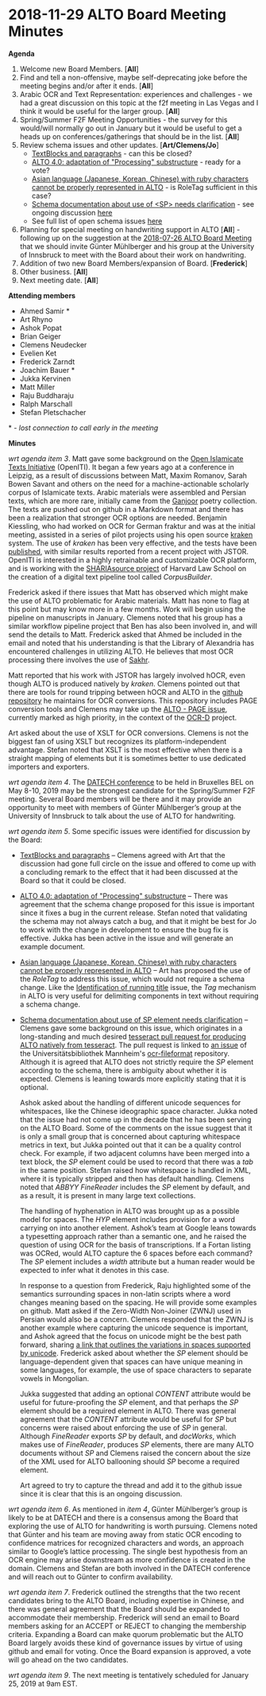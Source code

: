 # 2018-11-29 ALTO Board Meeting Minutes
**Agenda**
1. Welcome new Board Members. [**All**]
2. Find and tell a non-offensive, maybe self-deprecating joke before the meeting begins and/or after it ends. [**All**]
3. Arabic OCR and Text Representation: experiences and challenges - we had a great discussion on this topic at the f2f meeting 
in Las Vegas and I think it would be useful for the larger group. [**All**]
4. Spring/Summer F2F Meeting Opportunities - the survey for this would/will normally go out in January but it would be useful to get 
a heads up on conferences/gatherings that should be in the list. [**All**]
5. Review schema issues and other updates. [**Art/Clemens/Jo**]
   * [TextBlocks and paragraphs](https://github.com/altoxml/schema/issues/53)  - can this be closed?
   * [ALTO 4.0: adaptation of "Processing" substructure](https://github.com/altoxml/schema/issues/52) - ready for a vote?
   * [Asian language (Japanese, Korean, Chinese) with ruby characters cannot be properly represented in ALTO](https://github.com/altoxml/schema/issues/51) - is RoleTag sufficient in this case?
   * [Schema documentation about use of &lt;SP&gt; needs clarification](https://github.com/altoxml/schema/issues/54) - see ongoing discussion [here](https://github.com/UB-Mannheim/ocr-fileformat/issues/78)
   * See full list of open schema issues [here](https://github.com/altoxml/schema/issues)
6. Planning for special meeting on handwriting support in ALTO [**All**] - following up on the suggestion at 
the [2018-07-26 ALTO Board Meeting](https://github.com/altoxml/board/blob/gh-pages/minutes/2018-07-26%20ALTO%20Board%20Meeting%20Minutes.md) that we should invite Günter Mühlberger and his group at the University of Innsbruck to meet with the Board about their work on handwriting.
7. Addition of two new Board Members/expansion of Board. [**Frederick**]
8. Other business. [**All**]
9. Next meeting date. [**All**]

**Attending members**
* Ahmed Samir &ast;
* Art Rhyno
* Ashok Popat 
* Brian Geiger
* Clemens Neudecker
* Evelien Ket
* Frederick Zarndt
* Joachim Bauer &ast;
* Jukka Kervinen
* Matt Miller
* Raju Buddharaju
* Ralph Marschall
* Stefan Pletschacher 

&ast; - _lost connection to call early in the meeting_

**Minutes**

_wrt agenda item 3_. Matt gave some background on the [Open Islamicate Texts Initiative]( https://openiti.github.io/) (OpenITI). It 
began a few years ago at a conference in Leipzig, as a result of discussions between Matt, Maxim Romanov, Sarah Bowen Savant and others 
on the need for a machine-actionable scholarly corpus of Islamicate texts. Arabic materials were assembled and Persian texts, which are 
more rare, initially came from the [Ganjoor]( http://ganjoor.net/) poetry collection. The texts are pushed out on github in a Markdown 
format and there has been a realization that stronger OCR options are needed. Benjamin Kiessling, who had worked on OCR for German 
fraktur and was at the initial meeting, assisted in a series of pilot projects using his open source 
[kraken]( https://github.com/mittagessen/kraken) system. The use of _kraken_ has been very effective, and the tests have been 
[published]( https://islamichistorycommons.org/mem/wp-content/uploads/sites/55/2017/11/UW-25-Savant-et-al.pdf), with similar results 
reported from a recent project with JSTOR. OpenITI is interested in a highly retrainable and customizable OCR platform, and is working 
with the [SHARIAsource project]( https://ilsp.law.harvard.edu/shariasource/) of Harvard Law School on the creation of a digital text 
pipeline tool called _CorpusBuilder_.

Frederick asked if there issues that Matt has observed which might make the use of ALTO problematic for Arabic materials. Matt has none 
to flag at this point but may know more in a few months. Work will begin using the pipeline on manuscripts in January. Clemens noted that 
his group has a similar workflow pipeline project that Ben has also been involved in, and will send the details to Matt. Frederick asked 
that Ahmed be included in the email and noted that his understanding is that the Library of Alexandria has encountered challenges in 
utilizing ALTO. He believes that most OCR processing there involves the use of 
[Sakhr]( http://www.sakhr.com/index.php/en/solutions/ocr). 

Matt reported that his work with JSTOR has largely involved hOCR, even though 
ALTO is produced natively by _kraken_. Clemens pointed out that there are tools for round tripping between hOCR and ALTO in 
the [github repository]( https://github.com/cneud/ocr-conversion-scripts) he maintains for OCR conversions. This repository includes 
PAGE conversion tools and Clemens may take up the [ALTO - PAGE issue](https://github.com/altoxml/schema/issues/48), currently marked 
as high priority, in the context of the [OCR-D]( http://www.ocr-d.de/) project. 

Art asked about the use of XSLT for OCR conversions. Clemens is not the biggest fan of using XSLT but recognizes its 
platform-independent advantage. Stefan noted that XSLT is the most effective when there is a straight mapping of elements but it is 
sometimes better to use dedicated importers and exporters.

_wrt agenda item 4_. The [DATECH conference](http://openpreservation.org/event/datech-2019) to be held in Bruxelles BEL on 
May 8-10, 2019 may be the strongest candidate for the 
Spring/Summer F2F meeting. Several Board members will be there and it may provide an opportunity to meet with members of 
Günter Mühlberger’s group at the University of Innsbruck to talk about the use of ALTO for handwriting.

_wrt agenda item 5_. Some specific issues were identified for discussion by the Board:

* [TextBlocks and paragraphs]( https://github.com/altoxml/schema/issues/53) – Clemens agreed with Art that the discussion had gone full 
circle on the issue and offered to come up with a concluding remark to the effect that it had been discussed at the Board so that it 
could be closed.

* [ALTO 4.0: adaptation of "Processing" substructure]( https://github.com/altoxml/schema/issues/52) – There was agreement that the 
schema change proposed for this issue is important since it fixes a bug in the current release. Stefan noted that validating the 
schema may not always catch a bug, and that it might be best for Jo to work with the change in development to ensure the bug fix is 
effective. Jukka has been active in the issue and will generate an example document.

* [Asian language (Japanese, Korean, Chinese) with ruby characters cannot be properly represented in ALTO]( https://github.com/altoxml/schema/issues/51) – 
Art has proposed the use of the _RoleTag_ to address this issue, which would not require a schema change. Like the 
[Identification of running title](https://github.com/altoxml/schema/issues/50) issue, the _Tag_ mechanism in ALTO is very useful for 
delimiting components in text without requiring a schema change.

* [Schema documentation about use of SP element needs clarification]( https://github.com/altoxml/schema/issues/54) – Clemens gave some 
background on this issue, which originates in a long-standing and much desired 
[tesseract pull request for producing ALTO natively from tesseract]( https://github.com/tesseract-ocr/tesseract/pull/2100). The pull 
request is linked to [an issue]( https://github.com/UB-Mannheim/ocr-fileformat/issues/78) of the 
Universitätsbibliothek Mannheim's [ocr-fileformat]( https://github.com/UB-Mannheim/ocr-fileformat) repository. Although it is agreed 
that ALTO does not strictly require the _SP_ element according to the schema, there is ambiguity about whether it is expected. Clemens 
is leaning towards more explicitly stating that it is optional.

   Ashok asked about the handling of different unicode sequences for whitespaces, like the Chinese ideographic space character. Jukka noted 
that the issue had not come up in the decade that he has been serving on the ALTO Board. Some of the comments on the issue suggest 
that it is only a small group that is concerned about capturing whitespace metrics in text, but Jukka pointed out that it can be a 
quality control check. For example, if two adjacent columns have been merged into a text block, the _SP_ element could be used to 
record that there was a _tab_ in the same position. Stefan raised how whitespace is handled in XML, where it is typically stripped 
and then has default handling. Clemens noted that _ABBYY FineReader_ includes the _SP_ element by default, and as a result, it is 
present in many large text collections.

   The handling of hyphenation in ALTO was brought up as a possible model for spaces. The _HYP_ element includes provision for a word 
carrying on into another element. Ashok’s team at Google leans towards a typesetting approach rather than a semantic one, and he 
raised the question of using OCR for the basis of transcriptions. If a Fortan listing was OCRed, would ALTO capture the 6 spaces 
before each command? The _SP_ element includes a _width_ attribute but a human reader would be expected to infer what it denotes 
in this case.

   In response to a question from Frederick, Raju highlighted some of the semantics surrounding spaces in non-latin scripts where a 
word changes meaning based on the spacing. He will provide some examples on github. Matt asked if the Zero-Width Non-Joiner (ZWNJ) used 
in Persian would also be a concern. Clemens responded that the ZWNJ is another example where capturing the unicode sequence is 
important, and Ashok agreed that the focus on unicode might be the best path forward, 
sharing [a link that outlines the variations in spaces supported by unicode]( http://jkorpela.fi/chars/spaces.html). Frederick asked 
about whether the _SP_ element should be language-dependent given that spaces can have unique meaning in some languages, for example, 
the use of space characters to separate vowels in Mongolian. 

   Jukka suggested that adding an optional _CONTENT_ attribute would be useful for future-proofing the _SP_ element, and that perhaps 
the _SP_ element should be a required element in ALTO. There was general agreement that the _CONTENT_ attribute would be useful for 
_SP_ but concerns were raised about enforcing the use of _SP_ in general. Although _FineReader_ exports _SP_ by default, and _docWorks_, 
which makes use of _FineReader_, produces _SP_ elements, there are many ALTO documents without _SP_ and Clemens raised the concern 
about the size of the XML used for ALTO ballooning should _SP_ become a required element.

   Art agreed to try to capture the thread and add it to the github issue since it is clear that this is an ongoing discussion.

_wrt agenda item 6_. As mentioned in _item 4_, Günter Mühlberger’s group is likely to be at DATECH and there is a consensus among the 
Board that exploring the use of ALTO for handwriting is worth pursuing. Clemens noted that Günter and his team are moving away from 
static OCR encoding to confidence matrices for recognized characters and words, an approach similar to Google’s lattice processing. The 
single best hypothesis from an OCR engine may arise downstream as more confidence is created in the domain. Clemens and Stefan are 
both involved in the DATECH conference and will reach out to Günter to confirm availability.

_wrt agenda item 7_. Frederick outlined the strengths that the two recent candidates bring to the ALTO Board, including expertise in 
Chinese, and there was general agreement that the Board should be expanded to accommodate their membership. Frederick will send an 
email to Board members asking for an ACCEPT or REJECT to changing the membership criteria. Expanding a Board can make quorum 
problematic but the ALTO Board largely avoids these kind of governance issues by virtue of using github and email for voting. Once the Board expansion is approved, a vote will go ahead on the two candidates.

_wrt agenda item 9_. The next meeting is tentatively scheduled for January 25, 2019 at 9am EST. 
